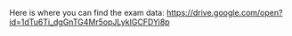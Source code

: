 Here is where you can find the exam data:
https://drive.google.com/open?id=1dTu6Ti_dgGnTG4Mr5opJLykIGCFDYi8p
